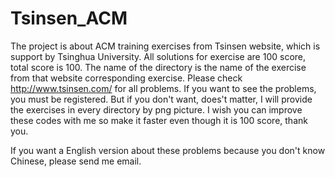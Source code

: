 # Tsinsen_ACM
The project is about ACM training exercises from Tsinsen website, which is support by Tsinghua University.
All solutions for exercise are 100 score, total score is 100. The name of the directory is the name 
of the exercise from that website corresponding exercise. Please check http://www.tsinsen.com/ for
all problems. If you want to see the problems, you must be registered. But if you don't want, does't 
matter, I will provide the exercises in every directory by png picture. I wish you can improve these
codes with me so make it faster even though it is 100 score, thank you.

If you want a English version about these problems because you don't know Chinese, please send me 
email. 
